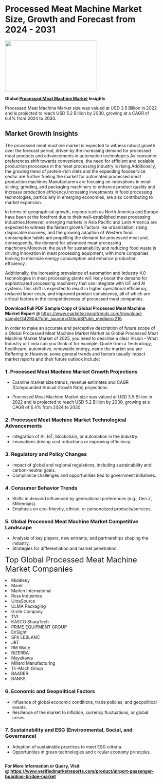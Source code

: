 <H1>Processed Meat Machine Market Size, Growth and Forecast from 2024 - 2031</H1><img class="aligncenter size-medium wp-image-584254" src="https://thirdeyenews.in/wp-content/uploads/2024/09/Global-Market-Research-300x168.jpeg" alt="" width="300" height="168" /><p><strong>Global&nbsp;<a href="https://www.marketsizeandtrends.com/download-sample/342904/?utm_source=Github8j?utm_medium=216">Processed Meat Machine Market</a> Insights</strong></p><p>Processed Meat Machine Market size was valued at USD 3.5 Billion in 2022 and is projected to reach USD 5.2 Billion by 2030, growing at a CAGR of 6.4% from 2024 to 2030.</p><p><h2>Market Growth Insights</h2> <p>The processed meat machine market is expected to witness robust growth over the forecast period, driven by the increasing demand for processed meat products and advancements in automation technologies.As consumer preferences shift towards convenience, the need for efficient and scalable production processes in the meat processing industry is rising.Additionally, the growing trend of protein-rich diets and the expanding foodservice sector are further fueling the market for automated processed meat production machines.Manufacturers are focusing on innovations in meat slicing, grinding, and packaging machinery to enhance product quality and increase production efficiency.Increasing investments in food processing technologies, particularly in emerging economies, are also contributing to market expansion.</p> <p>In terms of geographical growth, regions such as North America and Europe have been at the forefront due to their well-established meat processing industries.However, emerging markets in Asia Pacific and Latin America are expected to witness the fastest growth.Factors like urbanization, rising disposable incomes, and the growing adoption of Western food consumption habits are propelling the demand for processed meat and, consequently, the demand for advanced meat processing machinery.Moreover, the push for sustainability and reducing food waste is driving innovation in meat processing equipment, with more companies looking to minimize energy consumption and enhance production efficiency.</p> <p>Additionally, the increasing prevalence of automation and Industry 4.0 technologies in meat processing plants will likely boost the demand for sophisticated processing machinery that can integrate with IoT and AI systems.This shift is expected to result in higher operational efficiency, reduced labor costs, and improved product consistency, all of which are critical factors in the competitiveness of processed meat companies.</p> <p><span class=""><strong>Download Full PDF Sample Copy of Global Processed Meat Machine Market Report</strong> @ <a href="https://www.marketsizeandtrends.com/download-sample/342904/?utm_source=Github8j?utm_medium=216" target="_blank">https://www.marketsizeandtrends.com/download-sample/342904/?utm_source=Github8j?utm_medium=216</a></span></p><p>In order to make an accurate and perceptive description of future scope of a Global&nbsp;Processed Meat Machine Market Market as Global&nbsp;Processed Meat Machine Market Market of 2025, you need to describe a clear Vision &ndash; What Industry or Linda can you think of for example: Quote from a Technology, healthcare, automotive, renewable energy, name the market you are Reffering to.However, some general trends and factors usually impact market reports and their future outlook include:</p><h3>1.&nbsp;<strong>Processed Meat Machine Market Growth Projections</strong></h3><ul><li>Examine market size trends, revenue estimates and CAGR (Compounded Annual Growth Rate) projections.</li><li><p>Processed Meat Machine Market size was valued at USD 3.5 Billion in 2022 and is projected to reach USD 5.2 Billion by 2030, growing at a CAGR of 6.4% from 2024 to 2030.</p></li></ul><h3>2.&nbsp;<strong>Processed Meat Machine Market Technological Advancements</strong></h3><ul><li>Integration of AI, IoT, blockchain, or automation in the industry.</li><li>Innovations driving cost reductions or improving efficiency.</li></ul><h3>3.&nbsp;<strong>Regulatory and Policy Changes</strong></h3><ul><li>Impact of global and regional regulations, including sustainability and carbon-neutral goals.</li><li>Compliance challenges and opportunities tied to government initiatives.</li></ul><h3>4.&nbsp;<strong>Consumer Behavior Trends</strong></h3><ul><li>Shifts in demand influenced by generational preferences (e.g., Gen Z, Millennials).</li><li>Emphasis on eco-friendly, ethical, or personalized products/services.</li></ul><h3>5.&nbsp;<strong>Global Processed Meat Machine Market Competitive Landscape</strong></h3><ul><li>Analysis of key players, new entrants, and partnerships shaping the industry.</li><li>Strategies for differentiation and market penetration.</li></ul><p data-pm-slice="1 1 []"><span style="color: inherit; font-family: inherit; font-size: 25px;">Top Global Processed Meat Machine Market Companies</span></p><div class="" data-test-id=""><p><li>Middleby</li><li> Marel</li><li> Marlen International</li><li> Ross Industries</li><li> UltraSource</li><li> ULMA Packaging</li><li> Grote Company</li><li> TVI</li><li> KASCO SharpTech</li><li> PRIME EQUIPMENT GROUP</li><li> EnSight</li><li> SFK LEBLANC</li><li> JBT</li><li> RM Waite</li><li> BIZERBA</li><li> Mayekawa</li><li> Millard Manufacturing</li><li> Tri-Mach Group</li><li> BAADER</li><li> BANSS</li></p></div><h3>6.&nbsp;<strong>Economic and Geopolitical Factors</strong></h3><ul><li>Influence of global economic conditions, trade policies, and geopolitical events.</li><li>Resilience of the market to inflation, currency fluctuations, or global crises.</li></ul><h3>7.&nbsp;<strong>Sustainability and ESG (Environmental, Social, and Governance)</strong></h3><ul><li>Adoption of sustainable practices to meet ESG criteria.</li><li>Opportunities in green technologies and circular economy principles.</li></ul><h2><strong style="font-size: 14px;">For More Information or Query, Visit @&nbsp;</strong><a style="background-color: #ffffff; font-size: 14px;" href="https://www.marketsizeandtrends.com/report/processed-meat-machine-market/" target="_blank">https://www.verifiedmarketreports.com/product/airport-passenger-boarding-bridge-market</a></h2>